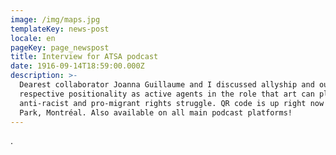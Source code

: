 ```yaml
---
image: /img/maps.jpg
templateKey: news-post
locale: en
pageKey: page_newspost
title: Interview for ATSA podcast
date: 1916-09-14T18:59:00.000Z
description: >-
  Dearest collaborator Joanna Guillaume and I discussed allyship and our
  respective positionality as active agents in the role that art can play in the
  anti-racist and pro-migrant rights struggle. QR code is up right now in MLK
  Park, Montréal. Also available on all main podcast platforms!
---
```

.
